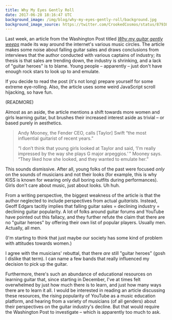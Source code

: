 ```yaml
---
title: Why My Eyes Gently Roll
date: 2017-06-28 18:16:47 UTC
background_image: /img/blog/why-my-eyes-gently-roll/background.jpg
background_image_source: https://twitter.com/CrookedCosmos/status/879381228998320128
---
```


Last week, an article from the Washington Post titled [_Why my guitar gently weeps_][article] made its way around the internet's various music circles. The article makes some noise about falling guitar sales and draws conclusions from interviews that the author conducted with various captains of industry; its thesis is that sales are trending down, the industry is shrinking, and a lack of "guitar heroes" is to blame. Young people – apparently – just don't have enough rock stars to look up to and emulate.

If you decide to read the post (it's not long) prepare yourself for some extreme eye-rolling. Also, the article uses some weird JavaScript scroll hijacking, so have fun.

(READMORE)

Almost as an aside, the article mentions a shift towards more women and girls learning guitar, but brushes their increased interest aside as trivial – or based purely in aesthetics. 

> Andy Mooney, the Fender CEO, calls [Taylor] Swift “the most influential guitarist of recent years.”
> 
> “I don’t think that young girls looked at Taylor and said, ‘I’m really impressed by the way she plays G major arpeggios.’ ” Mooney says. “They liked how she looked, and they wanted to emulate her.”

This sounds dismissive. After all, young folks of the past were focused _only_ on the sounds of musicians and not their looks (for example, this is why KISS is known for wearing only dull boring outfits during performances). Girls don't care about music, just about looks. Uh huh.

From a writing perspective, the biggest weakness of the article is that the author neglected to include perspectives from actual _guitarists_. Instead, Geoff Edgars tacitly implies that falling guitar sales = declining industry = declining guitar popularity. A lot of folks around guitar forums and YouTube have pointed out this fallacy, and they further refute the claim that there are no "guitar heroes" by offering their own list of popular players. Usually men. Actually, all men.

(I'm starting to think that just maybe our society has some kind of problem with attitudes towards women.)

I agree with the musicians' rebuttal, that there _are_ still "guitar heroes" (gosh I dislike that term). I can name a few bands that really influenced my decision to pick up the guitar.

Furthermore, there's such an abundance of educational resources on learning guitar that, since starting in December, I've at times felt overwhelmed by just how much there is to learn, and just how many ways there are to learn it all. I would be interested in reading an article discussing these resources, the rising popularity of YouTube as a music education platform, and hearing from a variety of musicians (of all genders) about their perspectives on the guitar industry's decline. But that would require the Washington Post to investigate – which is apparently too much to ask.

[article]: https://www.washingtonpost.com/graphics/2017/lifestyle/the-slow-secret-death-of-the-electric-guitar/
